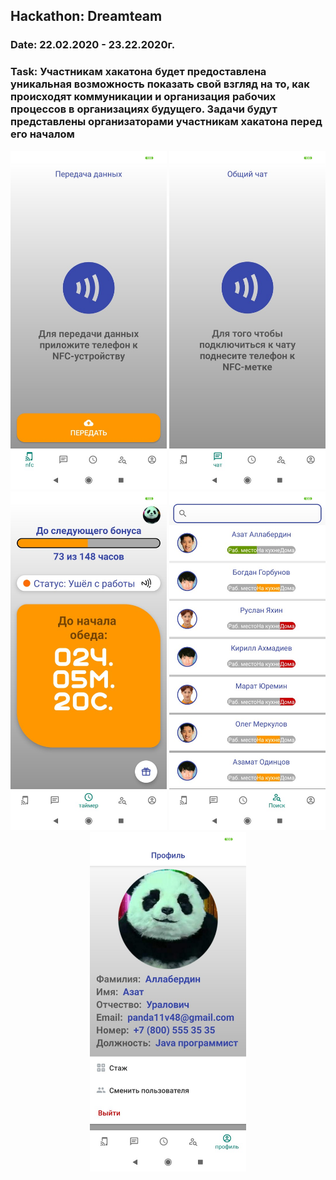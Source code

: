 ## Hackathon: Dreamteam
### Date: 22.02.2020 - 23.22.2020г.
### Task: Участникам хакатона будет предоставлена уникальная возможность показать свой взгляд на то, как происходят коммуникации и организация рабочих процессов в организациях будущего. Задачи будут представлены организаторами участникам хакатона перед его началом

<p align="center">
<img src="https://github.com/EvilGeniusesProjects/Resource/blob/master/HackathonDreamteam/window1.jpg" alt="drawing" width="250"/>
<img src="https://github.com/EvilGeniusesProjects/Resource/blob/master/HackathonDreamteam/window2.jpg" alt="drawing" width="250"/>
<img src="https://github.com/EvilGeniusesProjects/Resource/blob/master/HackathonDreamteam/window3.jpg" alt="drawing" width="250"/>
<img src="https://github.com/EvilGeniusesProjects/Resource/blob/master/HackathonDreamteam/window4.jpg" alt="drawing" width="250"/>
<img src="https://github.com/EvilGeniusesProjects/Resource/blob/master/HackathonDreamteam/window5.jpg" alt="drawing" width="250"/>
</p>
